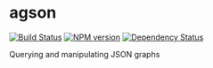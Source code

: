 # agson

[![Build Status](http://img.shields.io/travis/AppGyver/agson/master.svg?style=flat)](https://travis-ci.org/AppGyver/agson)
[![NPM version](http://img.shields.io/npm/v/agson.svg?style=flat)](https://www.npmjs.org/package/agson)
[![Dependency Status](http://img.shields.io/david/AppGyver/agson.svg?style=flat)](https://david-dm.org/AppGyver/agson)

Querying and manipulating JSON graphs
